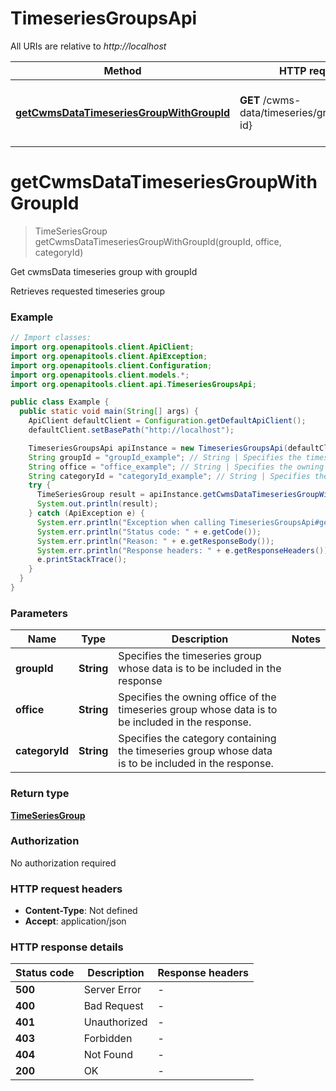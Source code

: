 # TimeseriesGroupsApi

All URIs are relative to *http://localhost*

| Method | HTTP request | Description |
|------------- | ------------- | -------------|
| [**getCwmsDataTimeseriesGroupWithGroupId**](TimeseriesGroupsApi.md#getCwmsDataTimeseriesGroupWithGroupId) | **GET** /cwms-data/timeseries/group/{group-id} | Get cwmsData timeseries group with groupId |


<a name="getCwmsDataTimeseriesGroupWithGroupId"></a>
# **getCwmsDataTimeseriesGroupWithGroupId**
> TimeSeriesGroup getCwmsDataTimeseriesGroupWithGroupId(groupId, office, categoryId)

Get cwmsData timeseries group with groupId

Retrieves requested timeseries group

### Example
```java
// Import classes:
import org.openapitools.client.ApiClient;
import org.openapitools.client.ApiException;
import org.openapitools.client.Configuration;
import org.openapitools.client.models.*;
import org.openapitools.client.api.TimeseriesGroupsApi;

public class Example {
  public static void main(String[] args) {
    ApiClient defaultClient = Configuration.getDefaultApiClient();
    defaultClient.setBasePath("http://localhost");

    TimeseriesGroupsApi apiInstance = new TimeseriesGroupsApi(defaultClient);
    String groupId = "groupId_example"; // String | Specifies the timeseries group whose data is to be included in the response
    String office = "office_example"; // String | Specifies the owning office of the timeseries group whose data is to be included in the response.
    String categoryId = "categoryId_example"; // String | Specifies the category containing the timeseries group whose data is to be included in the response.
    try {
      TimeSeriesGroup result = apiInstance.getCwmsDataTimeseriesGroupWithGroupId(groupId, office, categoryId);
      System.out.println(result);
    } catch (ApiException e) {
      System.err.println("Exception when calling TimeseriesGroupsApi#getCwmsDataTimeseriesGroupWithGroupId");
      System.err.println("Status code: " + e.getCode());
      System.err.println("Reason: " + e.getResponseBody());
      System.err.println("Response headers: " + e.getResponseHeaders());
      e.printStackTrace();
    }
  }
}
```

### Parameters

| Name | Type | Description  | Notes |
|------------- | ------------- | ------------- | -------------|
| **groupId** | **String**| Specifies the timeseries group whose data is to be included in the response | |
| **office** | **String**| Specifies the owning office of the timeseries group whose data is to be included in the response. | |
| **categoryId** | **String**| Specifies the category containing the timeseries group whose data is to be included in the response. | |

### Return type

[**TimeSeriesGroup**](TimeSeriesGroup.md)

### Authorization

No authorization required

### HTTP request headers

 - **Content-Type**: Not defined
 - **Accept**: application/json

### HTTP response details
| Status code | Description | Response headers |
|-------------|-------------|------------------|
| **500** | Server Error |  -  |
| **400** | Bad Request |  -  |
| **401** | Unauthorized |  -  |
| **403** | Forbidden |  -  |
| **404** | Not Found |  -  |
| **200** | OK |  -  |


